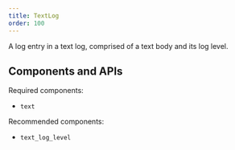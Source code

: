 ```yaml
---
title: TextLog
order: 100
---
```


A log entry in a text log, comprised of a text body and its log level.

## Components and APIs

Required components:
* `text`

Recommended components:
* `text_log_level`

